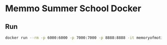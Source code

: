 # Memmo Summer School Docker

## Run
```bash
docker run --rm -p 6000:6000 -p 7000:7000 -p 8888:8888 -it memoryofmotion/summer-school
```
